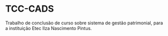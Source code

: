 # TCC-CADS
Trabalho de conclusão de curso sobre sistema de gestão patrimonial, para a instituição Etec Ilza Nascimento Pintus.

